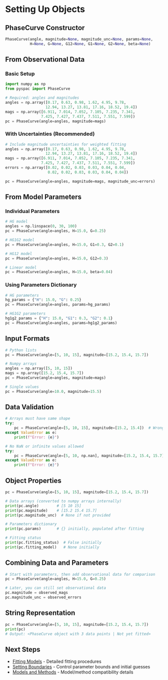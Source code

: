 # Setting Up Objects

## PhaseCurve Constructor

```python
PhaseCurve(angle, magnitude=None, magnitude_unc=None, params=None,
           H=None, G=None, G12=None, G1=None, G2=None, beta=None)
```

## From Observational Data

### Basic Setup

```python
import numpy as np
from pyspac import PhaseCurve

# Required: angles and magnitudes
angles = np.array([0.17, 0.63, 0.98, 1.62, 4.95, 9.78,
                  12.94, 13.27, 13.81, 17.16, 18.52, 19.4])
mags = np.array([6.911, 7.014, 7.052, 7.105, 7.235, 7.341,
                7.425, 7.427, 7.437, 7.511, 7.551, 7.599])
pc = PhaseCurve(angle=angles, magnitude=mags)
```

### With Uncertainties (Recommended)

```python
# Include magnitude uncertainties for weighted fitting
angles = np.array([0.17, 0.63, 0.98, 1.62, 4.95, 9.78,
                  12.94, 13.27, 13.81, 17.16, 18.52, 19.4])
mags = np.array([6.911, 7.014, 7.052, 7.105, 7.235, 7.341,
                7.425, 7.427, 7.437, 7.511, 7.551, 7.599])
errors = np.array([0.02, 0.02, 0.03, 0.03, 0.04, 0.04,
                   0.02, 0.02, 0.03, 0.03, 0.04, 0.04])

pc = PhaseCurve(angle=angles, magnitude=mags, magnitude_unc=errors)
```

## From Model Parameters

### Individual Parameters

```python
# HG model
angles = np.linspace(0, 30, 100)
pc = PhaseCurve(angle=angles, H=15.0, G=0.25)

# HG1G2 model
pc = PhaseCurve(angle=angles, H=15.0, G1=0.3, G2=0.1)

# HG12 model
pc = PhaseCurve(angle=angles, H=15.0, G12=0.3)

# Linear model
pc = PhaseCurve(angle=angles, H=15.0, beta=0.04)
```

### Using Parameters Dictionary

```python
# HG parameters
hg_params = {"H": 15.0, "G": 0.25}
pc = PhaseCurve(angle=angles, params=hg_params)

# HG1G2 parameters
hg1g2_params = {"H": 15.0, "G1": 0.3, "G2": 0.1}
pc = PhaseCurve(angle=angles, params=hg1g2_params)
```

## Input Formats

```python
# Python lists
pc = PhaseCurve(angle=[5, 10, 15], magnitude=[15.2, 15.4, 15.7])

# Numpy arrays
angles = np.array([5, 10, 15])
mags = np.array([15.2, 15.4, 15.7])
pc = PhaseCurve(angle=angles, magnitude=mags)

# Single values
pc = PhaseCurve(angle=10.0, magnitude=15.5)
```

## Data Validation

```python
# Arrays must have same shape
try:
    pc = PhaseCurve(angle=[5, 10, 15], magnitude=[15.2, 15.4])  # Wrong!
except ValueError as e:
    print(f"Error: {e}")

# No NaN or infinite values allowed
try:
    pc = PhaseCurve(angle=[5, 10, np.nan], magnitude=[15.2, 15.4, 15.7])
except ValueError as e:
    print(f"Error: {e}")
```

## Object Properties

```python
pc = PhaseCurve(angle=[5, 10, 15], magnitude=[15.2, 15.4, 15.7])

# Data arrays (converted to numpy arrays internally)
print(pc.angle)        # [5 10 15]
print(pc.magnitude)    # [15.2 15.4 15.7]
print(pc.magnitude_unc)  # None if not provided

# Parameters dictionary
print(pc.params)       # {} initially, populated after fitting

# Fitting status
print(pc.fitting_status)  # False initially
print(pc.fitting_model)   # None initially
```

## Combining Data and Parameters

```python
# Start with parameters, then add observational data for comparison
pc = PhaseCurve(angle=angles, H=15.0, G=0.25)

# Later, you can still set observational data
pc.magnitude = observed_mags
pc.magnitude_unc = observed_errors
```

## String Representation

```python
pc = PhaseCurve(angle=[5, 10, 15], magnitude=[15.2, 15.4, 15.7])
print(pc)
# Output: <PhaseCurve object with 3 data points | Not yet fitted>
```

## Next Steps

- [Fitting Models](fitting-models.md) - Detailed fitting procedures
- [Setting Boundaries](boundaries.md) - Control parameter bounds and initial guesses
- [Models and Methods](models-methods.md) - Model/method compatibility details
